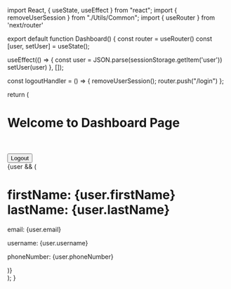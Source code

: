 import React, { useState, useEffect } from "react";
import { removeUserSession } from "./Utils/Common";
import { useRouter } from 'next/router'

export default function Dashboard() {
  const router = useRouter()
  const [user, setUser] = useState();

  useEffect(() => {
   const user = JSON.parse(sessionStorage.getItem('user'))
   setUser(user)
  }, []);

  const logoutHandler = () => {
    removeUserSession();
    router.push("/login")
  };

  return (
    <div className="text-slate-200">
      <h1 className="">Welcome to Dashboard Page</h1>
      <br />
      <br />
      <button onClick={logoutHandler}>Logout</button>
      <div className="grid grid-cols-2 md:grid-cols-6 gap-10 justify-center mt-10">
        {user && (
          <div
            key={user._id}
            className="border shadow-md p-6 flex flex-col justify-center"
          >
            <h1 className="font-bold text-2xl text-slate-300">
              firstName: {user.firstName} lastName: {user.lastName}
            </h1>
            <p>email: {user.email}</p>
            <p>username: {user.username}</p>
            <p>phoneNumber: {user.phoneNumber}</p>
          </div>
        )}
      </div>
    </div>
  );
}

